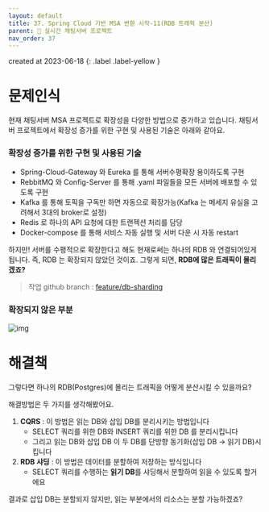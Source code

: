 ```yaml
---
layout: default
title: 37. Spring Cloud 기반 MSA 변환 시작-11(RDB 트래픽 분산)
parent: 📌 실시간 채팅서버 프로젝트
nav_order: 37
---
```


created at 2023-06-18
{: .label .label-yellow }

# 문제인식

현재 채팅서버 MSA 프로젝트로 확장성을 다양한 방법으로 증가하고 있습니다.
채팅서버 프로젝트에서 확장성 증가를 위한 구현 및 사용된 기술은 아래와 같아요.

### 확장성 증가를 위한 구현 및 사용된 기술
* Spring-Cloud-Gateway 와 Eureka 를 통해 서버수평확장 용이하도록 구현
* RebbitMQ 와 Config-Server 를 통해 .yaml 파일들을 모든 서버에 배포할 수 있도록 구현
* Kafka 를 통해 토픽을 구독만 하면 자동으로 확장가능(Kafka 는 메세지 유실을 고려해서 3대의 broker로 설정)
* Redis 로 하나의 API 요청에 대한 트랜젝션 처리를 담당
* Docker-compose 를 통해 서비스 자동 실행 및 서버 다운 시 자동 restart

하지만! 서버를 수평적으로 확장한다고 해도 현재로써는 하나의 RDB 와 연결되어있게 됩니다. 즉, RDB 는 확장되지 않았던 것이죠. 
그렇게 되면, **RDB에 많은 트래픽이 몰리겠죠?**
> 작업 github branch : [feature/db-sharding](https://github.com/ghkdqhrbals/spring-chatting-server/tree/feature/db-sharding)

### 확장되지 않은 부분
![img](../../../assets/img/etc/1.svg)


# 해결책

그렇다면 하나의 RDB(Postgres)에 몰리는 트래픽을 어떻게 분산시킬 수 있을까요?

해결방법은 두 가지를 생각해봤어요.

1. **CQRS** : 이 방법은 읽는 DB와 삽입 DB를 분리시키는 방법입니다
   * SELECT 쿼리를 위한 DB와 INSERT 쿼리를 위한 DB 를 분리시킵니다
   * 그리고 읽는 DB와 삽입 DB 이 두 DB를 단방향 동기화(삽입 DB -> 읽기 DB)시킵니다
2. **RDB 샤딩** : 이 방법은 데이터를 분할하여 저장하는 방식입니다
   * SELECT 쿼리를 수행하는 **읽기 DB**를 샤딩해서 분할하여 읽을 수 있도록 할거에요

결과로 삽입 DB는 분할되지 않지만, 읽는 부분에서의 리소스는 분할 가능하겠죠?